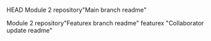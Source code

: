 HEAD
Module 2 repository"Main branch readme" 

Module 2 repository"Featurex branch readme" 
featurex
"Collaborator update readme" 
